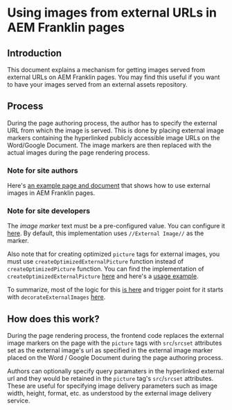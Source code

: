 # Using images from external URLs in AEM Franklin pages

## Introduction
This document explains a mechanism for getting images served from external URLs on AEM Franklin pages. You may find this useful if you want to have your images served from an external assets repository.

## Process
During the page authoring process, the author has to specify the external URL from which the image is served. This is done by placing external image markers containing the hyperlinked publicly accessible image URLs on the Word/Google Document. The image markers are then replaced with the actual images during the page rendering process.

### Note for site authors
Here's [an example page and document](https://ext-images--franklin-assets-selector--hlxsites.hlx.page/external-images-example?view-doc-source=true) that shows how to use external images in AEM Franklin pages.

### Note for site developers
The *image marker* text must be a pre-configured value. You can configure it [here](https://github.com/hlxsites/franklin-assets-selector/blob/b97d5617197780777ce14d1d5a0acf191a61b50a/scripts/scripts.js#L138). By default, this implementation uses `//External Image//` as the marker.

Also note that for creating optimized `picture` tags for external images, you must use `createOptimizedExternalPicture` function instead of `createOptimizedPicture` function. You can find the implementation of `createOptimizedExternalPicture` [here](https://github.com/hlxsites/franklin-assets-selector/blob/b97d5617197780777ce14d1d5a0acf191a61b50a/scripts/scripts.js#L88-L128) and here's a [usage example](https://github.com/hlxsites/franklin-assets-selector/blob/b97d5617197780777ce14d1d5a0acf191a61b50a/blocks/cards/cards.js#L15).

To summarize, most of the logic for this [is here](https://ext-images--franklin-assets-selector--hlxsites.hlx.page/external-images-example?view-doc-source=true) and trigger point for it starts with `decorateExternalImages` [here](https://github.com/hlxsites/franklin-assets-selector/blob/b37e90c1e34a44944b8aad842cc265de3091ebeb/scripts/scripts.js#L185).

## How does this work?
During the page rendering process, the frontend code replaces the external image markers on the page with the `picture` tags with `src`/`srcset` attributes set as the external image's url as specified in the external image marker placed on the Word / Google Document during the page authoring process.

Authors can optionally specify query paramaters in the hyperlinked external url and they would be retained in the `picture` tag's `src`/`srcset` attributes. These are useful for specifying image delivery parameters such as image width, height, format, etc. as understood by the external image delivery service.
